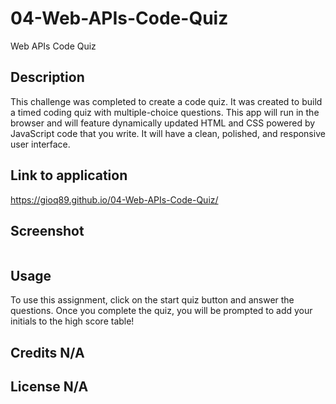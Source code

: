 # 04-Web-APIs-Code-Quiz
Web APIs Code Quiz

## Description 
This challenge was completed to create a code quiz. It was created to build a timed coding quiz with multiple-choice questions. This app will run in the browser and will feature dynamically updated HTML and CSS powered by JavaScript code that you write. It will have a clean, polished, and responsive user interface.

## Link to application
https://gioq89.github.io/04-Web-APIs-Code-Quiz/

## Screenshot
<img src="">

## Usage 
To use this assignment, click on the start quiz button and answer the questions. Once you complete the quiz, you will be prompted to add your initials to the high score table!

## Credits N/A

## License N/A
